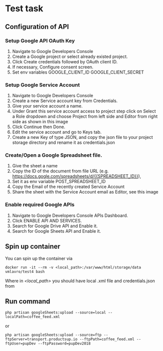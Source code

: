 # Test task

## Configuration of API
 

### Setup Google API OAuth Key
1. Navigate to Google Developers Console
2. Create a Google project or select already existed project.
3. Click Create credentials followed by OAuth client ID.
4. If necessary, Configure consent screen.
5. Set env variables
GOOGLE_CLIENT_ID
GOOGLE_CLIENT_SECRET


### Setup Google Service Account
1. Navigate to Google Developers Console
2. Create a new Service account key from Credentials.
3. Give your service account a name.
4. Under Grant this service account access to project step click on Select a Role dropdown and choose Project from left side and Editor from right side as shown in this image
5. Click Continue then Done.
6. Edit the service account and go to Keys tab.
7. Create a new Key of type JSON, and copy the json file to your project storage directory and rename it as credentials.json

 
### Create/Open a Google Spreadsheet file.
1. Give the sheet a name
2. Copy the ID of the document from file URL (e.g. https://docs.gogle.com/spreadsheets/d/{{SPREADSHEET_ID}}), 
3. Set it as env variable POST_SPREADSHEET_ID
4. Copy the Email of the recently created Service Account
5. Share the sheet with the Service Account email as Editor, see this image

### Enable required Google APIs
1. Navigate to Google Developers Console APIs Dashboard.
2. Click ENABLE API AND SERVICES.
3. Search for Google Drive API and Enable it.
4. Search for Google Sheets API and Enable it.


## Spin up container

You can spin up the container  via
```
docker run -it --rm -v <local_path>:/var/www/html/storage/data vmlavro/test4 bash
```
Where in *<local_path>* you should have local .xml file and credentials.json from 

## Run command
```
php artisan googleSheets:upload --source=local --localPath=coffee_feed.xml
```
or
```
php artisan googleSheets:upload --source=ftp --ftpServer=transport.productsup.io --ftpPath=coffee_feed.xml --ftpUser=pupDev --ftpPassword=pupDev2018
```
